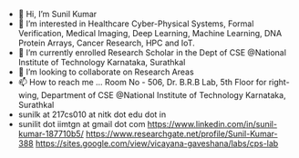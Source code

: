 - 👋 Hi, I’m Sunil Kumar
- 👀 I’m interested in Healthcare Cyber-Physical Systems, Formal Verification, Medical Imaging, Deep Learning, Machine Learning, DNA Protein Arrays, Cancer Research, HPC and IoT.
- 🌱 I’m currently enrolled Research Scholar in the Dept of CSE @National Institute of Technology Karnataka, Surathkal
- 💞️ I’m looking to collaborate on Research Areas
- 📫 How to reach me ... Room No - 506, Dr. B.R.B Lab, 5th Floor for right-wing, Department of CSE @National Institute of Technology Karnataka, Surathkal
- sunilk at 217cs010 at nitk dot edu dot in
- sunilit dot iimtgn at gmail dot com
https://www.linkedin.com/in/sunil-kumar-187710b5/
https://www.researchgate.net/profile/Sunil-Kumar-388
https://sites.google.com/view/vicayana-gaveshana/labs/cps-lab
<!---
You can click the Preview link to take a look at your changes.
--->
